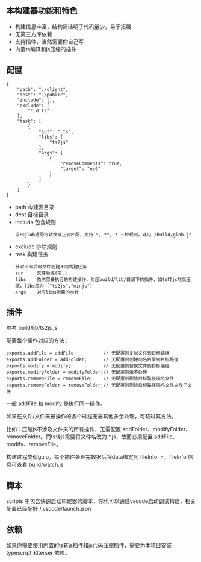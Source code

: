 ## 本构建器功能和特色
+ 构建信息丰富，结构简洁明了代码量少，易于拓展
+ 无第三方库依赖
+ 支持插件，当然需要你自己写
+ 内置ts编译和js压缩的插件

## 配置
```
{
    "path": "./client",
    "dest": "./public",
    "include": [],
    "exclude": [
        "*.d.ts"
    ],
    "task": [
        {
            "suf": ".ts",
            "libs": [
                "ts2js"
            ],
            "args": [
                {
                    "removeComments": true,
                    "target": "es6"
                }
            ]
        }
    ]
}
```
+ path 构建源目录
+ dest 目标目录
+ include 包含规则
    ```
    采用glob通配符转换成正则匹配，支持 *, **, ? 三种规则，详见 /build/glob.js
    ```
+ exclude 排除规则
+ task 构建任务
    ```
    针对不同后缀文件创建不同构建任务
    sur     文件后缀(带.)
    libs    依次需要执行的构建操作，对应build/lib/目录下的插件，如ts转js然后压缩，libs应为 ["ts2js","minjs"]
    args    对应libs所需的参数
    ```

## 插件
参考 build/lib/ts2js.js

配置每个操作对应的方法：
```
exports.addFile = addFile;          // 无配置则复制文件到目标路径
exports.addFolder = addFolder;      // 无配置则创建同名目录到目标路径
exports.modify = modify;            // 无配置则替换文件到目标路径
exports.modifyFolder = modifyFolder;// 无配置则做不处理
exports.removeFile = removeFile;    // 无配置则删除目标路径同名文件
exports.removeFolder = removeFolder;// 无配置则删除目标路径同名文件夹及子文件
```
一般 addFile 和 modify 是执行同一操作。

如果在文件/文件夹被操作的各个过程无需其他多余处理，可略过其方法。

比如：压缩js不涉及文件夹的所有操作，无需配置 addFolder、modifyFolder、removeFolder。而ts转js需要将文件名改为 *.js，故而必须配置 addFile、modify、removeFile。

构建过程类似gulp，每个插件处理完数据后将data绑定到 fileInfo 上，fileInfo 信息可查看 build/watch.js

## 脚本
scripts 中包含快速启动构建器的脚本，你也可以通过vscode启动调试构建，相关配置已经配好 /.vscode/launch.json

## 依赖
如果你需要使用内置的ts转js插件和js代码压缩插件，需要为本项目安装typescript 和terser 依赖。